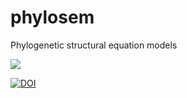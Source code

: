 # phylosem
Phylogenetic structural equation models

[![](https://cranlogs.r-pkg.org/badges/phylosem)](https://cran.r-project.org/package=phylosem)

[![DOI](https://zenodo.org/badge/534386257.svg)](https://zenodo.org/badge/latestdoi/534386257)
